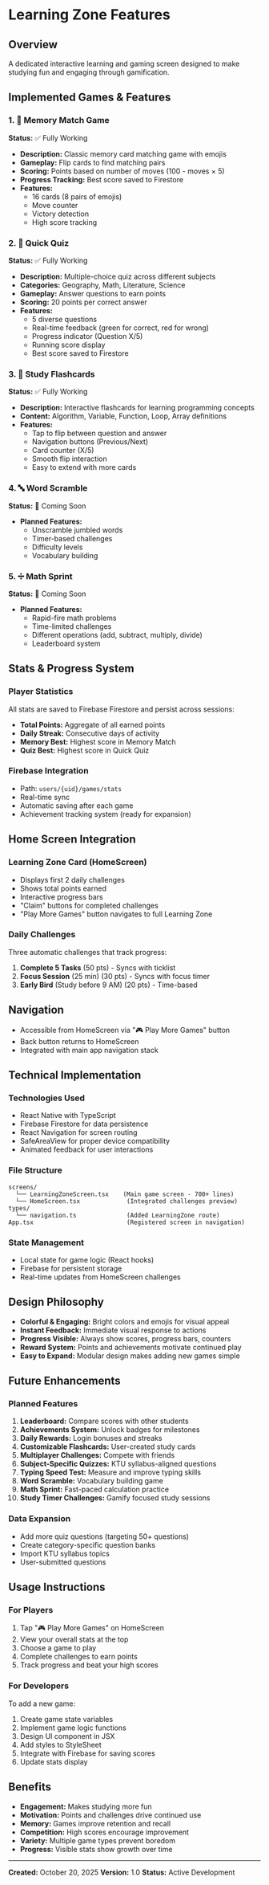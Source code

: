 # Learning Zone Features

## Overview
A dedicated interactive learning and gaming screen designed to make studying fun and engaging through gamification.

## Implemented Games & Features

### 1. 🧠 Memory Match Game
**Status:** ✅ Fully Working
- **Description:** Classic memory card matching game with emojis
- **Gameplay:** Flip cards to find matching pairs
- **Scoring:** Points based on number of moves (100 - moves × 5)
- **Progress Tracking:** Best score saved to Firestore
- **Features:**
  - 16 cards (8 pairs of emojis)
  - Move counter
  - Victory detection
  - High score tracking

### 2. 📝 Quick Quiz
**Status:** ✅ Fully Working
- **Description:** Multiple-choice quiz across different subjects
- **Categories:** Geography, Math, Literature, Science
- **Gameplay:** Answer questions to earn points
- **Scoring:** 20 points per correct answer
- **Features:**
  - 5 diverse questions
  - Real-time feedback (green for correct, red for wrong)
  - Progress indicator (Question X/5)
  - Running score display
  - Best score saved to Firestore

### 3. 🎴 Study Flashcards
**Status:** ✅ Fully Working
- **Description:** Interactive flashcards for learning programming concepts
- **Content:** Algorithm, Variable, Function, Loop, Array definitions
- **Features:**
  - Tap to flip between question and answer
  - Navigation buttons (Previous/Next)
  - Card counter (X/5)
  - Smooth flip interaction
  - Easy to extend with more cards

### 4. 🔤 Word Scramble
**Status:** 🚧 Coming Soon
- **Planned Features:**
  - Unscramble jumbled words
  - Timer-based challenges
  - Difficulty levels
  - Vocabulary building

### 5. ➗ Math Sprint
**Status:** 🚧 Coming Soon
- **Planned Features:**
  - Rapid-fire math problems
  - Time-limited challenges
  - Different operations (add, subtract, multiply, divide)
  - Leaderboard system

## Stats & Progress System

### Player Statistics
All stats are saved to Firebase Firestore and persist across sessions:
- **Total Points:** Aggregate of all earned points
- **Daily Streak:** Consecutive days of activity
- **Memory Best:** Highest score in Memory Match
- **Quiz Best:** Highest score in Quick Quiz

### Firebase Integration
- Path: `users/{uid}/games/stats`
- Real-time sync
- Automatic saving after each game
- Achievement tracking system (ready for expansion)

## Home Screen Integration

### Learning Zone Card (HomeScreen)
- Displays first 2 daily challenges
- Shows total points earned
- Interactive progress bars
- "Claim" buttons for completed challenges
- "Play More Games" button navigates to full Learning Zone

### Daily Challenges
Three automatic challenges that track progress:
1. **Complete 5 Tasks** (50 pts) - Syncs with ticklist
2. **Focus Session** (25 min) (30 pts) - Syncs with focus timer
3. **Early Bird** (Study before 9 AM) (20 pts) - Time-based

## Navigation
- Accessible from HomeScreen via "🎮 Play More Games" button
- Back button returns to HomeScreen
- Integrated with main app navigation stack

## Technical Implementation

### Technologies Used
- React Native with TypeScript
- Firebase Firestore for data persistence
- React Navigation for screen routing
- SafeAreaView for proper device compatibility
- Animated feedback for user interactions

### File Structure
```
screens/
  └── LearningZoneScreen.tsx    (Main game screen - 700+ lines)
  └── HomeScreen.tsx             (Integrated challenges preview)
types/
  └── navigation.ts              (Added LearningZone route)
App.tsx                          (Registered screen in navigation)
```

### State Management
- Local state for game logic (React hooks)
- Firebase for persistent storage
- Real-time updates from HomeScreen challenges

## Design Philosophy
- **Colorful & Engaging:** Bright colors and emojis for visual appeal
- **Instant Feedback:** Immediate visual response to actions
- **Progress Visible:** Always show scores, progress bars, counters
- **Reward System:** Points and achievements motivate continued play
- **Easy to Expand:** Modular design makes adding new games simple

## Future Enhancements

### Planned Features
1. **Leaderboard:** Compare scores with other students
2. **Achievements System:** Unlock badges for milestones
3. **Daily Rewards:** Login bonuses and streaks
4. **Customizable Flashcards:** User-created study cards
5. **Multiplayer Challenges:** Compete with friends
6. **Subject-Specific Quizzes:** KTU syllabus-aligned questions
7. **Typing Speed Test:** Measure and improve typing skills
8. **Word Scramble:** Vocabulary building game
9. **Math Sprint:** Fast-paced calculation practice
10. **Study Timer Challenges:** Gamify focused study sessions

### Data Expansion
- Add more quiz questions (targeting 50+ questions)
- Create category-specific question banks
- Import KTU syllabus topics
- User-submitted questions

## Usage Instructions

### For Players
1. Tap "🎮 Play More Games" on HomeScreen
2. View your overall stats at the top
3. Choose a game to play
4. Complete challenges to earn points
5. Track progress and beat your high scores

### For Developers
To add a new game:
1. Create game state variables
2. Implement game logic functions
3. Design UI component in JSX
4. Add styles to StyleSheet
5. Integrate with Firebase for saving scores
6. Update stats display

## Benefits
- **Engagement:** Makes studying more fun
- **Motivation:** Points and challenges drive continued use
- **Memory:** Games improve retention and recall
- **Competition:** High scores encourage improvement
- **Variety:** Multiple game types prevent boredom
- **Progress:** Visible stats show growth over time

---

**Created:** October 20, 2025
**Version:** 1.0
**Status:** Active Development
